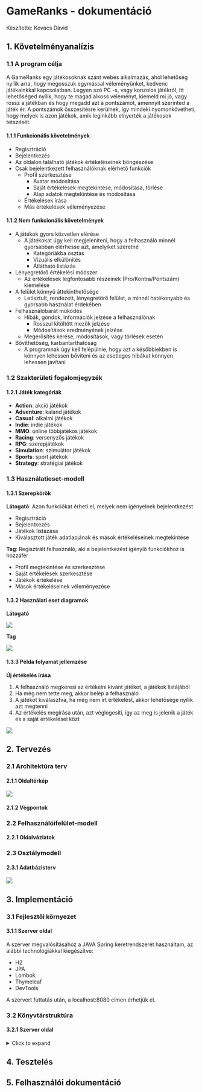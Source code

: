 # GameRanks - dokumentáció

Készítette: Kovács Dávid

## 1. Követelményanalízis

### 1.1 A program célja

A GameRanks egy játékosoknak szánt webes alkalmazás, ahol lehetőség nyílik arra, hogy megosszuk egymással véleményünket, kedvenc játékainkkal kapcsolatban. Legyen szó PC -s, vagy konzolos játékról, itt lehetőséged nyílik, hogy te magad alkoss véleményt, kiemeld mi jó, vagy rossz a játékban és hogy megadd azt a pontszámot, amennyit szerinted a játék ér. A pontszámok összesítésre kerülnek, így mindeki nyomonkövetheti, hogy melyek is azon játékok, amik leginkább elnyerték a játékosok tetszését.

#### 1.1.1 Funkcionális követelmények

- Regisztráció
- Bejelentkezés
- Az oldalon található játékok értékeléseinek böngészése
- Csak bejelentkezett felhasználóknak elérhető funkciók
  - Profil szerkesztése
    - Avatar módosítása
    - Saját értékelések megtekintése, módosítása, törlése
    - Alap adatok megtekintése és módosítása
  - Értékelések írása
  - Más értékelések véleményezése

#### 1.1.2 Nem funkcionális követelmények

- A játékok gyors közvetlen elérése
  - A játékokat úgy kell megjeleníteni, hogy a felhasználó minnél gyorsabban elérhesse azt, amelyiket szeretné
    - Kategóriákba osztás
    - Vizuális elkülönítés
    - Átlátható listázás
- Lényegretörő értékelési módszer
  - Az értékelések legfontosabb részeinek (Pro/Kontra/Pontszám) kiemelése
- A felület könnyű áttekinthetősége
  - Letisztult, rendezett, lényegretörő felület, a minnél hatékonyabb és gyorsabb használat érdekében
- Felhasználóbarát működés
  - Hibák, gondok, információk jelzése a felhasználónak
    - Rosszul kitöltött mezők jelzése
    - Módosítások eredményének jelzése
  - Megerősítés kérése, módosítások, vagy törlések esetén
- Bővíthetőség, karbantarthatóság
  - A programnak úgy kell felépülnie, hogy azt a későbbiekben is könnyen lehessen bővíteni és az esetleges hibákat könnyen lehessen javítani



### 1.2 Szakterületi fogalomjegyzék

#### 1.2.1 Játék kategóriák
- **Action**: akció játékok
- **Adventure**: kaland játékok
- **Casual**: alkalmi játékok
- **Indie**: indie játékok
- **MMO**: online többjátékos játékok
- **Racing**: versenyzős játékok
- **RPG**: szerepjátékok
- **Simulation**: szimulátor játékok
- **Sports**: sport játékok
- **Strategy**: stratégiai játékok



### 1.3 Használatieset-modell

#### 1.3.1 Szerepkörök
**Látogató**: Azon funkciókat érheti el, melyek nem igényelnek bejelentkezést
  - Regisztráció
  - Bejelentkezés
  - Játékok listázása
  - Kiválasztott játék adatlapjának és mások értékeléseinek megtekintése

**Tag**: Regisztrált felhasználó, aki a bejelentkezést igénylő funkciókhoz is hozzáfér
  - Profil megtekintése és szerkesztése
  - Saját értékelések szerkesztése
  - Játékok értékelése
  - Mások értékeléseinek véleményezése
  
#### 1.3.2 Használati eset diagramok
**Látogató**

![](docs/images/Szerepkor-latogato.png)

**Tag**

![](docs/images/Szerepkor-tag.png)

#### 1.3.3 Példa folyamat jellemzése
**Új értékelés írása**
  1. A felhasználó megkeresi az értékelni kívánt játékot, a játékok listájából
  2. Ha még nem tette meg, akkor belép a felhasználó
  3. A játékot kiválasztva, ha még nem írt értékelést, akkor lehetősége nyílik azt megtenni
  4. Az értékelés megírása után, azt véglegesíti, így az meg is jelenik a játék és a saját értékelései közt
  
  ![](docs/images/Pelda-folyamat.png)



## 2. Tervezés

### 2.1 Architektúra terv
#### 2.1.1 Oldaltérkép
![](docs/images/Oldalterkep.png)

#### 2.1.2 Végpontok

### 2.2 Felhasználóifelület-modell
#### 2.2.1 Oldalvázlatok

### 2.3 Osztálymodell
#### 2.3.1 Adatbázisterv
![](docs/images/Adatbazisterv.png)



## 3. Implementáció

### 3.1 Fejlesztői környezet

#### 3.1.1 Szerver oldal
A szerver megvalósításához a JAVA Spring keretrendszerét használtam, az alábbi technológiákkal kiegészítve:
  - H2
  - JPA
  - Lombok
  - Thymeleaf
  - DevTools

A szervert futtatás után, a localhost:8080 címen érhetjük el.

### 3.2 Könyvtárstruktúra
#### 3.2.1 Szerver oldal
<details>
<summary>Click to expand</summary>
<pre>
GameRanks
│   .gitignore
│   mvnw
│   mvnw.cmd
│   pom.xml
│   
├───.mvn
│   └───wrapper
│           maven-wrapper.jar
│           maven-wrapper.properties
│           
├───src
│   ├───main
│   │   ├───java
│   │   │   └───GameRanks
│   │   │       └───GameRanks
│   │   │           │   GameRanksApplication.java
│   │   │           │   
│   │   │           ├───annotation
│   │   │           │       AccessBy.java
│   │   │           │       
│   │   │           ├───api
│   │   │           │       DeveloperApiController.java
│   │   │           │       GameApiController.java
│   │   │           │       GeneralApiController.java
│   │   │           │       PublisherApiController.java
│   │   │           │       UserApiController.java
│   │   │           │       
│   │   │           ├───config
│   │   │           │       WebMvcConfig.java
│   │   │           │       
│   │   │           ├───controller
│   │   │           │       DeveloperController.java
│   │   │           │       GameController.java
│   │   │           │       GeneralController.java
│   │   │           │       PublisherController.java
│   │   │           │       UserController.java
│   │   │           │       
│   │   │           ├───exception
│   │   │           │       EmailInUseException.java
│   │   │           │       UserNotValidException.java
│   │   │           │       
│   │   │           ├───interceptor
│   │   │           │       AuthInterceptor.java
│   │   │           │       
│   │   │           ├───model
│   │   │           │       BaseModel.java
│   │   │           │       Developer.java
│   │   │           │       Game.java
│   │   │           │       Publisher.java
│   │   │           │       Review.java
│   │   │           │       User.java
│   │   │           │       
│   │   │           ├───repository
│   │   │           │       DeveloperRepository.java
│   │   │           │       GameRepository.java
│   │   │           │       PublisherRepository.java
│   │   │           │       ReviewRepository.java
│   │   │           │       UserRepository.java
│   │   │           │       
│   │   │           ├───responseStruct
│   │   │           │       GameStruct.java
│   │   │           │       
│   │   │           └───service
│   │   │                   DeveloperService.java
│   │   │                   GameService.java
│   │   │                   PublisherService.java
│   │   │                   UserService.java
│   │   │                   
│   │   └───resources
│   │       │   application.properties
│   │       │   import.sql
│   │       │   
│   │       ├───static
│   │       └───templates
│   │               developer.html
│   │               developerList.html
│   │               game.html
│   │               gameList.html
│   │               login.html
│   │               main.html
│   │               notFound.html
│   │               publisher.html
│   │               publisherList.html
│   │               register.html
│   │               user.html
│   │               
│   └───test
│       └───java
│           └───GameRanks
│               └───GameRanks
│                       GameRanksApplicationTests.java
│                       
└───target
    │   GameRanks-0.0.1-SNAPSHOT.jar
    │   GameRanks-0.0.1-SNAPSHOT.jar.original
    │   
    ├───classes
    │   │   .netbeans_automatic_build
    │   │   application.properties
    │   │   import.sql
    │   │   
    │   ├───GameRanks
    │   │   └───GameRanks
    │   │       │   GameRanksApplication.class
    │   │       │   
    │   │       ├───annotation
    │   │       │       AccessBy.class
    │   │       │       
    │   │       ├───api
    │   │       │       DeveloperApiController.class
    │   │       │       GameApiController.class
    │   │       │       GeneralApiController.class
    │   │       │       PublisherApiController.class
    │   │       │       UserApiController.class
    │   │       │       
    │   │       ├───config
    │   │       │       WebMvcConfig.class
    │   │       │       
    │   │       ├───controller
    │   │       │       DeveloperController.class
    │   │       │       GameController.class
    │   │       │       GeneralController.class
    │   │       │       PublisherController.class
    │   │       │       UserController.class
    │   │       │       
    │   │       ├───exception
    │   │       │       EmailInUseException.class
    │   │       │       UserNotValidException.class
    │   │       │       
    │   │       ├───handler
    │   │       ├───interceptor
    │   │       │       AuthInterceptor.class
    │   │       │       
    │   │       ├───model
    │   │       │       BaseModel.class
    │   │       │       Developer.class
    │   │       │       Game$Genre.class
    │   │       │       Game.class
    │   │       │       Publisher.class
    │   │       │       Review.class
    │   │       │       User$AccessLevel.class
    │   │       │       User.class
    │   │       │       
    │   │       ├───repository
    │   │       │       DeveloperRepository.class
    │   │       │       GameRepository.class
    │   │       │       PublisherRepository.class
    │   │       │       ReviewRepository.class
    │   │       │       UserRepository.class
    │   │       │       
    │   │       ├───responseStruct
    │   │       │       GameStruct.class
    │   │       │       
    │   │       └───service
    │   │               DeveloperService.class
    │   │               GameService.class
    │   │               PublisherService.class
    │   │               UserService.class
    │   │               
    │   └───templates
    │           developer.html
    │           developerList.html
    │           game.html
    │           gameList.html
    │           login.html
    │           main.html
    │           notFound.html
    │           publisher.html
    │           publisherList.html
    │           register.html
    │           user.html
    │           
    ├───generated-sources
    │   └───annotations
    ├───generated-test-sources
    │   └───test-annotations
    ├───maven-archiver
    │       pom.properties
    │       
    ├───maven-status
    │   └───maven-compiler-plugin
    │       ├───compile
    │       │   └───default-compile
    │       │           createdFiles.lst
    │       │           inputFiles.lst
    │       │           
    │       └───testCompile
    │           └───default-testCompile
    │                   createdFiles.lst
    │                   inputFiles.lst
    │                   
    ├───surefire-reports
    │       GameRanks.GameRanks.GameRanksApplicationTests.txt
    │       TEST-GameRanks.GameRanks.GameRanksApplicationTests.xml
    │       
    └───test-classes
        │   .netbeans_automatic_build
        │   
        └───GameRanks
            └───GameRanks
                    GameRanksApplicationTests.class
</pre>
</details>

## 4. Tesztelés


## 5. Felhasználói dokumentáció
